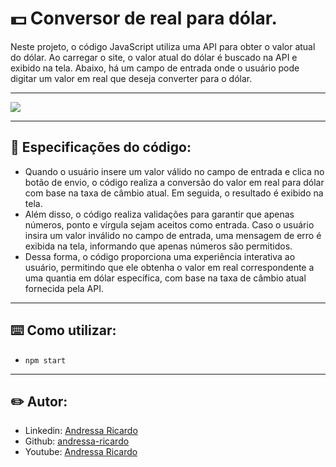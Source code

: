 # 💵 Conversor de real para dólar.

Neste projeto, o código JavaScript utiliza uma API para obter o valor atual do dólar. Ao carregar o site, o valor atual do dólar é buscado na API e exibido na tela. Abaixo, há um campo de entrada onde o usuário pode digitar um valor em real que deseja converter para o dólar.

<hr/>

![](https://i.imgur.com/zKKaD8V.jpg)

<hr/>

## 🔎 Especificações do código:

- Quando o usuário insere um valor válido no campo de entrada e clica no botão de envio, o código realiza a conversão do valor em real para dólar com base na taxa de câmbio atual. Em seguida, o resultado é exibido na tela.
- Além disso, o código realiza validações para garantir que apenas números, ponto e vírgula sejam aceitos como entrada. Caso o usuário insira um valor inválido no campo de entrada, uma mensagem de erro é exibida na tela, informando que apenas números são permitidos.
- Dessa forma, o código proporciona uma experiência interativa ao usuário, permitindo que ele obtenha o valor em real correspondente a uma quantia em dólar específica, com base na taxa de câmbio atual fornecida pela API.

<hr/>

## ⌨️ Como utilizar:

- `npm start`

<hr/>

## ✏️ Autor:

- Linkedin: [Andressa Ricardo](https://www.linkedin.com/in/andressa-ricardo/)
- Github: [andressa-ricardo](https://github.com/andressa-ricardo)
- Youtube: [Andressa Ricardo](https://www.youtube.com/channel/UClWchUw2pxmTfQt3xpVN9yw)
